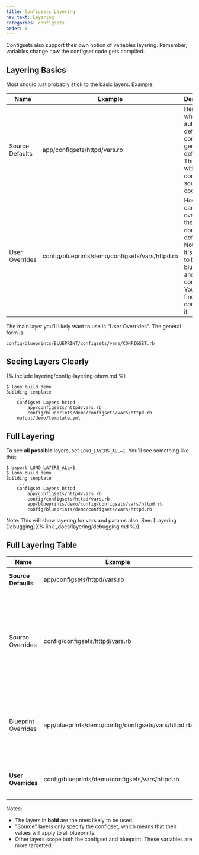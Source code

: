 ```yaml
---
title: Configsets Layering
nav_text: Layering
categories: configsets
order: 8
---
```


Configsets also support their own notion of variables layering. Remember, variables change how the configset code gets compiled.

## Layering Basics

Most should just probably stick to the basic layers. Example:

Name | Example | Description
---|---|---
Source Defaults | app/configsets/httpd/vars.rb | Here's where the author defines the configset generic defaults. This lives with the configset source code itself.
User Overrides | config/blueprints/demo/configsets/vars/httpd.rb | How uses can override the configset defaults. Notice how it's scoped to both blueprint and configset. You have fine grain control over it.

The main layer you'll likely want to use is "User Overrides". The general form is:

    config/blueprints/BLUEPRINT/configsets/vars/CONFIGSET.rb

## Seeing Layers Clearly

{% include layering/config-layering-show.md %}

    $ lono build demo
    Building template
        ...
        Configset Layers httpd
            app/configsets/httpd/vars.rb
            config/blueprints/demo/configsets/vars/httpd.rb
        output/demo/template.yml

## Full Layering

To see **all possible** layers, set `LONO_LAYERS_ALL=1`. You'll see something like this:

    $ export LONO_LAYERS_ALL=1
    $ lono build demo
    Building template
        ...
        Configset Layers httpd
            app/configsets/httpd/vars.rb
            config/configsets/httpd/vars.rb
            app/blueprints/demo/config/configsets/vars/httpd.rb
            config/blueprints/demo/configsets/vars/httpd.rb

Note: This will show layering for vars and params also. See: [Layering Debugging]({% link _docs/layering/debugging.md %}).

## Full Layering Table

Name | Example | Description
---|---|---
**Source Defaults** | app/configsets/httpd/vars.rb | Configset source defaults.
Source Overrides | config/configsets/httpd/vars.rb | Override at the project-level the configset defaults. Since only the configset is specified, these overrides will apply to all blueprints configured to use the configset.
Blueprint Overrides | app/blueprints/demo/config/configsets/vars/httpd.rb | Override at the blueprint-level within the blueprint source code. This allows blueprints to ship their own defaults.
**User Overrides** | config/blueprints/demo/configsets/vars/httpd.rb | Override at the user project-level. This allows user customizations.

Notes:

* The layers in **bold** are the ones likely to be used.
* "Source" layers only specify the configset, which means that their values will apply to all blueprints.
* Other layers scope both the configset and blueprint. These variables are more targetted.
